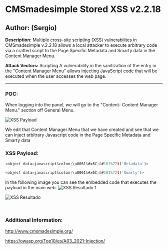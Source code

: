 # CMSmadesimple Stored XSS v2.2.18

## Author: (Sergio)

**Description:** Multiple cross-site scripting (XSS) vulnerabilites in CMSmadesimple v.2.2.18 allows a local attacker to execute arbitrary code via a crafted script to the Page Specific Metadata and Smarty data in the Content Manager Menu.

**Attack Vectors:** Scripting A vulnerability in the sanitization of the entry in the "Content Manager Menu" allows injecting JavaScript code that will be executed when the user accesses the web page.

---

### POC:


When logging into the panel, we will go to the "Content- Content Manager Menu." section off General Menu.

![XSS Payload](https://github.com/sromanhu/CMSmadesimple-Stored-XSS----Content-Manager/assets/87250597/e1129886-7c2f-43de-8864-67c80cd800a8)





We edit that Content Manager Menu that we have created and see that we can inject arbitrary Javascript code in the Page Specific Metadata and Smarty data


### XSS Payload:

```js
<object data=javascript&colon;\u0061&#x6C;&#101%72t('Metadata')>
```

```js
<object data=javascript&colon;\u0061&#x6C;&#101%72t('Smarty')>
```

In the following image you can see the embedded code that executes the payload in the main web.
![XSS Resultado 1](https://github.com/sromanhu/CMSmadesimple-Stored-XSS----Content-Manager/assets/87250597/40ac9e97-8da6-4f59-ab25-79fa41b7e25e)



![XSS Resultado](https://github.com/sromanhu/CMSmadesimple-Stored-XSS----Content-Manager/assets/87250597/227cece5-ec50-48e2-8a17-f3ed7c08312c)




</br>

### Additional Information:
http://www.cmsmadesimple.org/

https://owasp.org/Top10/es/A03_2021-Injection/

